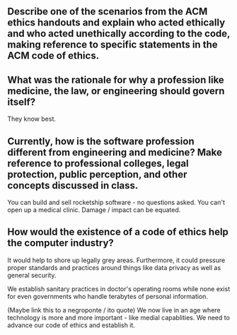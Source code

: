## Describe one of the scenarios from the ACM ethics handouts and explain who acted ethically and who acted unethically according to the code, making reference to specific statements in the ACM code of ethics.



## What was the rationale for why a profession like medicine, the law, or engineering should govern itself?

They know best.

## Currently, how is the software profession different from engineering and medicine? Make reference to professional colleges, legal protection, public perception, and other concepts discussed in class.

You can build and sell rocketship software - no questions asked. You can't open up a medical clinic. Damage / impact can be equated.

## How would the existence of a code of ethics help the computer industry?

It would help to shore up legally grey areas. Furthermore, it could pressure proper standards and practices around things like data privacy as well as general security. 

We establish sanitary practices in doctor's operating rooms while none exist for even governments who handle terabytes of personal information.

(Maybe link this to a negroponte / ito quote) We now live in an age where technology is more and more important - like medial capablities. We need to advance our code of ethics and establish it.